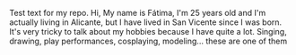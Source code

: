 Test text for my repo.
Hi, My name is Fátima, I'm 25 years old and I'm actually living in Alicante, but I have lived in San Vicente since I was born. It's very tricky to talk about my hobbies because I have quite a lot. Singing, drawing, play performances, cosplaying, modeling... these are one of them
